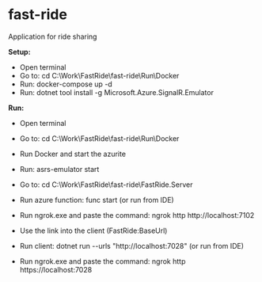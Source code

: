 # fast-ride

Application for ride sharing

**Setup:**

- Open terminal
- Go to: cd C:\Work\FastRide\fast-ride\Run\Docker
- Run: docker-compose up -d
- Run: dotnet tool install -g Microsoft.Azure.SignalR.Emulator

**Run:**

- Open terminal
- Go to: cd C:\Work\FastRide\fast-ride\Run\Docker
- Run Docker and start the azurite
- Run: asrs-emulator start

- Go to: cd C:\Work\FastRide\fast-ride\FastRide.Server
- Run azure function: func start (or run from IDE)
- Run ngrok.exe and paste the command: ngrok http http://localhost:7102
- Use the link into the client (FastRide:BaseUrl)

- Run client: dotnet run --urls "http://localhost:7028" (or run from IDE)
- Run ngrok.exe and paste the command: ngrok http https://localhost:7028
